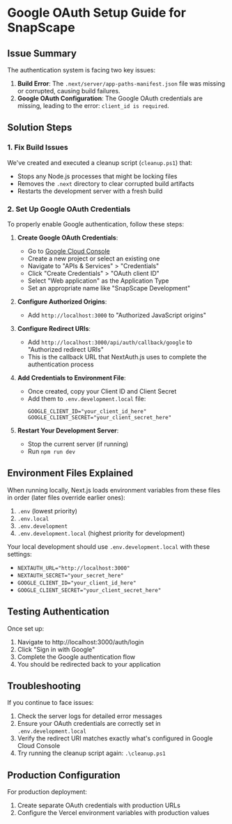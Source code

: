 # Google OAuth Setup Guide for SnapScape

## Issue Summary

The authentication system is facing two key issues:

1. **Build Error**: The `.next/server/app-paths-manifest.json` file was missing or corrupted, causing build failures.
2. **Google OAuth Configuration**: The Google OAuth credentials are missing, leading to the error: `client_id is required`.

## Solution Steps

### 1. Fix Build Issues

We've created and executed a cleanup script (`cleanup.ps1`) that:
- Stops any Node.js processes that might be locking files
- Removes the `.next` directory to clear corrupted build artifacts
- Restarts the development server with a fresh build

### 2. Set Up Google OAuth Credentials

To properly enable Google authentication, follow these steps:

1. **Create Google OAuth Credentials**:
   - Go to [Google Cloud Console](https://console.cloud.google.com/)
   - Create a new project or select an existing one
   - Navigate to "APIs & Services" > "Credentials"
   - Click "Create Credentials" > "OAuth client ID"
   - Select "Web application" as the Application Type
   - Set an appropriate name like "SnapScape Development"

2. **Configure Authorized Origins**:
   - Add `http://localhost:3000` to "Authorized JavaScript origins"
   
3. **Configure Redirect URIs**:
   - Add `http://localhost:3000/api/auth/callback/google` to "Authorized redirect URIs"
   - This is the callback URL that NextAuth.js uses to complete the authentication process

4. **Add Credentials to Environment File**:
   - Once created, copy your Client ID and Client Secret
   - Add them to `.env.development.local` file:
     ```
     GOOGLE_CLIENT_ID="your_client_id_here"
     GOOGLE_CLIENT_SECRET="your_client_secret_here"
     ```

5. **Restart Your Development Server**:
   - Stop the current server (if running)
   - Run `npm run dev`

## Environment Files Explained

When running locally, Next.js loads environment variables from these files in order (later files override earlier ones):

1. `.env` (lowest priority)
2. `.env.local` 
3. `.env.development`
4. `.env.development.local` (highest priority for development)

Your local development should use `.env.development.local` with these settings:
- `NEXTAUTH_URL="http://localhost:3000"`
- `NEXTAUTH_SECRET="your_secret_here"`
- `GOOGLE_CLIENT_ID="your_client_id_here"`
- `GOOGLE_CLIENT_SECRET="your_client_secret_here"`

## Testing Authentication

Once set up:
1. Navigate to http://localhost:3000/auth/login
2. Click "Sign in with Google"
3. Complete the Google authentication flow
4. You should be redirected back to your application

## Troubleshooting

If you continue to face issues:
1. Check the server logs for detailed error messages
2. Ensure your OAuth credentials are correctly set in `.env.development.local`
3. Verify the redirect URI matches exactly what's configured in Google Cloud Console
4. Try running the cleanup script again: `.\cleanup.ps1`

## Production Configuration

For production deployment:
1. Create separate OAuth credentials with production URLs
2. Configure the Vercel environment variables with production values 